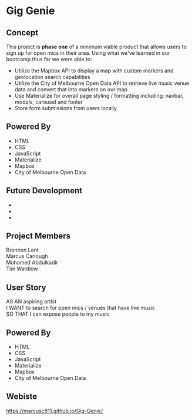 # Gig Genie

## Concept
This project is <b>phase one</b> of a minimum viable product that allows users to sign up for open mics in their area. Using what we've learned in our bootcamp thus far we were able to:<br> 
- Utilize the Mapbox API to display a map with custom markers and geolocation search capabilities
- Utilize the City of Melbourne Open Data API to retrieve live music venue data and convert that into markers on our map
- Use Materialize for overall page styling / formatting including: navbar, modals, carousel and footer
- Store form submissions from users locally

## Powered By
- HTML
- CSS
- JavaScript
- Materialize
- Mapbox
- City of Melbourne Open Data

## Future Development
- 
- 
- 

## Project Members
Brennon Lent <br>
Marcus Carlough <br>
Mohamed Abdulkadir <br>
Tim Wardlow

## User Story
AS AN aspiring artist <br>
I WANT to search for open mics / venues that have live music <br>
SO THAT I can expose people to my music <br>

## Powered By
- HTML
- CSS
- JavaScript
- Materialize
- Mapbox
- City of Melbourne Open Data

## Webiste
https://marcusc811.github.io/Gig-Genie/